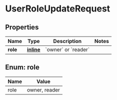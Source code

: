 
# UserRoleUpdateRequest

## Properties
| Name | Type | Description | Notes |
| ------------ | ------------- | ------------- | ------------- |
| **role** | [**inline**](#Role) | &#x60;owner&#x60; or &#x60;reader&#x60; |  |


<a id="Role"></a>
## Enum: role
| Name | Value |
| ---- | ----- |
| role | owner, reader |



